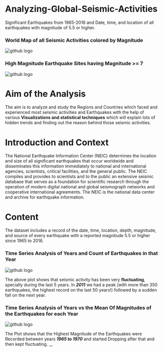 # Analyzing-Global-Seismic-Activities
Significant Earthquakes from 1965-2016 and Date, time, and location of all earthquakes with magnitude of 5.5 or higher.



### World Map of all Seismic Activities colored by Magnitude 



![github logo](https://github.com/anishsingh20/Analyzing-Global-Seismic-Activities/blob/master/Plots/Seismic%20Activities(World%20Map).png)




### High Magnitude Earthquake Sites having Magnitude >= 7


![github logo](https://github.com/anishsingh20/Analyzing-Global-Seismic-Activities/blob/master/Plots/High%20Magnitude%20Earthquakes%20Sites.png)





# Aim of the Analysis

The aim is to analyze and study the Regions and Countries which faced and experienced most seismic activities and Earthquakes with the help of various __Visualizations and statistical techniques__ which will explain lots of hidden trends and finding out the reason behind those seismic activities.

# Introduction and Context

 The National Earthquake Information Center (NEIC) determines the location and size of all significant earthquakes that occur worldwide and disseminates this information immediately to national and international agencies, scientists, critical facilities, and the general public. The NEIC compiles and provides to scientists and to the public an extensive seismic database that serves as a foundation for scientific research through the operation of modern digital national and global seismograph networks and cooperative international agreements. The NEIC is the national data center and archive for earthquake information.
    
    
    
# Content

The dataset includes a record of the date, time, location, depth, magnitude, and source of every earthquake with a reported magnitude 5.5 or higher since 1965 to 2016.



### Time Series Analysis of Years and Count of Earthquakes in that Year
 
![github logo](https://github.com/anishsingh20/Analyzing-Global-Seismic-Activities/blob/master/Plots/Time%20Series-Year%20vs%20Number%20of%20Earthquakes.png)


The above plot shows that seismic activity has been very __fluctuating__, specially during the last 5 years. In *__2011__* we had a peak (with more than 350 earthquakes, the highest record on the last 50 years!) followed by a sudden fall on the next year.





### Time Series Analysis of Years vs the Mean Of Magnitudes of the Earthquakes for each Year 


![github logo](https://github.com/anishsingh20/Analyzing-Global-Seismic-Activities/blob/master/Plots/Time%20Series-Year%20vs%20Mean%20Magnitudes.png)


The Plot shows that the Highest Magnitude of the Earthquakes were Recorded between years *__1965 to 1970__* and started Dropping after that and then kept fluctuating.
__
